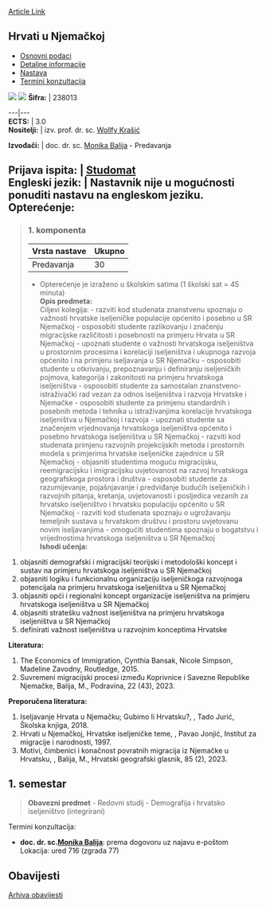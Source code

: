 [Article Link](https://www.fhs.hr/predmet/hun)

## Hrvati u Njemačkoj
  * [Osnovni podaci](https://www.fhs.hr/predmet/hun#v1id-523760_372674_1_0 "Osnovni podaci")
  * [Detaljne informacije](https://www.fhs.hr/predmet/hun#v1id-523760_372674_1_1 "Detaljne informacije")
  * [Nastava](https://www.fhs.hr/predmet/hun#v1id-523760_372674_1_2 "Nastava")
  * [Termini konzultacija](https://www.fhs.hr/predmet/hun#v1id-523760_372674_1_3 "Termini konzultacija")


[![](https://www.fhs.hr/img/flags/gif/hr.gif)](https://www.fhs.hr/predmet/hun) [![](https://www.fhs.hr/img/flags/gif/gb.gif)](https://www.fhs.hr/en/course/cig)
**Šifra:** |  238013  
  
---|---  
**ECTS:** |  3.0   
**Nositelji:** |  izv. prof. dr. sc. [Wollfy Krašić](https://www.fhs.hr/djelatnik/wollfy.krasic)   
  
**Izvođači:** |  doc. dr. sc. [Monika Balija](https://www.fhs.hr/djelatnik/monika.balija) - Predavanja  
  
**Prijava ispita:** |  [Studomat](http://www.isvu.hr/studomat)  
**Engleski jezik:** |  Nastavnik nije u mogućnosti ponuditi nastavu na engleskom jeziku.   
**Opterećenje:**  
---  
> ### 1. komponenta
> | Vrsta nastave | Ukupno  
> ---|---  
> Predavanja | 30  
> * Opterećenje je izraženo u školskim satima (1 školski sat = 45 minuta)   
**Opis predmeta:**  
> Ciljevi kolegija: - razviti kod studenata znanstvenu spoznaju o važnosti hrvatske iseljeničke populacije općenito i posebno u SR Njemačkoj - osposobiti studente razlikovanju i značenju migracijske različitosti i posebnosti na primjeru Hrvata u SR Njemačkoj - upoznati studente o važnosti hrvatskoga iseljeništva u prostornim procesima i korelaciji iseljeništva i ukupnoga razvoja općenito i na primjeru iseljavanja u SR Njemačku - osposobiti studente u otkrivanju, prepoznavanju i definiranju iseljeničkih pojmova, kategorija i zakonitosti na primjeru hrvatskoga iseljeništva - osposobiti studente za samostalan znanstveno-istraživački rad vezan za odnos iseljeništva i razvoja Hrvatske i Njemačke - osposobiti studente za primjenu standardnih i posebnih metoda i tehnika u istraživanjima korelacije hrvatskoga iseljeništva u Njemačkoj i razvoja - upoznati studente sa značenjem vrjednovanja hrvatskoga iseljeništva općenito i posebno hrvatskoga iseljeništva u SR Njemačkoj - razviti kod studenata primjenu razvojnih projekcijskih metoda i prostornih modela s primjerima hrvatske iseljeničke zajednice u SR Njemačkoj - objasniti studentima moguću migracijsku, reemigracijsku i imigracijsku uvjetovanost na razvoj hrvatskoga geografskoga prostora i društva - osposobiti studente za razumijevanje, pojašnjavanje i predviđanje budućih iseljeničkih i razvojnih pitanja, kretanja, uvjetovanosti i posljedica vezanih za hrvatsko iseljeništvo i hrvatsku populaciju općenito u SR Njemačkoj - razviti kod studenata spoznaju o ugrožavanju temeljnih sustava u hrvatskom društvu i prostoru uvjetovanu novim iseljavanjima - omogućiti studentima spoznaju o bogatstvu i vrijednostima hrvatskoga iseljeništva u SR Njemačkoj  
**Ishodi učenja:**  
  1. objasniti demografski i migracijski teorijski i metodološki koncept i sustav na primjeru hrvatskoga iseljeništva u SR Njemačkoj
  2. objasniti logiku i funkcionalnu organizaciju iseljeničkoga razvojnoga potencijala na primjeru hrvatskoga iseljeništva u SR Njemačkoj
  3. objasniti opći i regionalni koncept organizacije iseljeništva na primjeru hrvatskoga iseljeništva u SR Njemačkoj
  4. objasniti stratešku važnost iseljeništva na primjeru hrvatskoga iseljeništva u SR Njemačkoj
  5. definirati važnost iseljeništva u razvojnim konceptima Hrvatske

  
**Literatura:**  
  1. The Economics of Immigration, Cynthia Bansak, Nicole Simpson, Madeline Zavodny, Routledge, 2015. 
  2. Suvremeni migracijski procesi između Koprivnice i Savezne Republike Njemačke, Balija, M., Podravina, 22 (43), 2023. 

  
**Preporučena literatura:**  
  1. Iseljavanje Hrvata u Njemačku; Gubimo li Hrvatsku?, , Tado Jurić, Školska knjiga, 2018.
  2. Hrvati u Njemačkoj, Hrvatske iseljeničke teme, , Pavao Jonjić, Institut za migracije i narodnosti, 1997.
  3. Motivi, čimbenici i konačnost povratnih migracija iz Njemačke u Hrvatsku, , Balija, M., Hrvatski geografski glasnik, 85 (2), 2023.

  
**1. semestar**  
---  
> **Obavezni predmet** - Redovni studij - Demografija i hrvatsko iseljeništvo (integrirani)  
>   
Termini konzultacija: 
  * **doc. dr. sc.[Monika Balija](https://www.fhs.hr/djelatnik/monika.balija)**: 
prema dogovoru uz najavu e-poštom
Lokacija: ured 716 (zgrada 77) 


## Obavijesti
[Arhiva obavijesti](https://www.fhs.hr/predmet/hun?@=21izo#news_122340 "Arhiva obavijesti")
